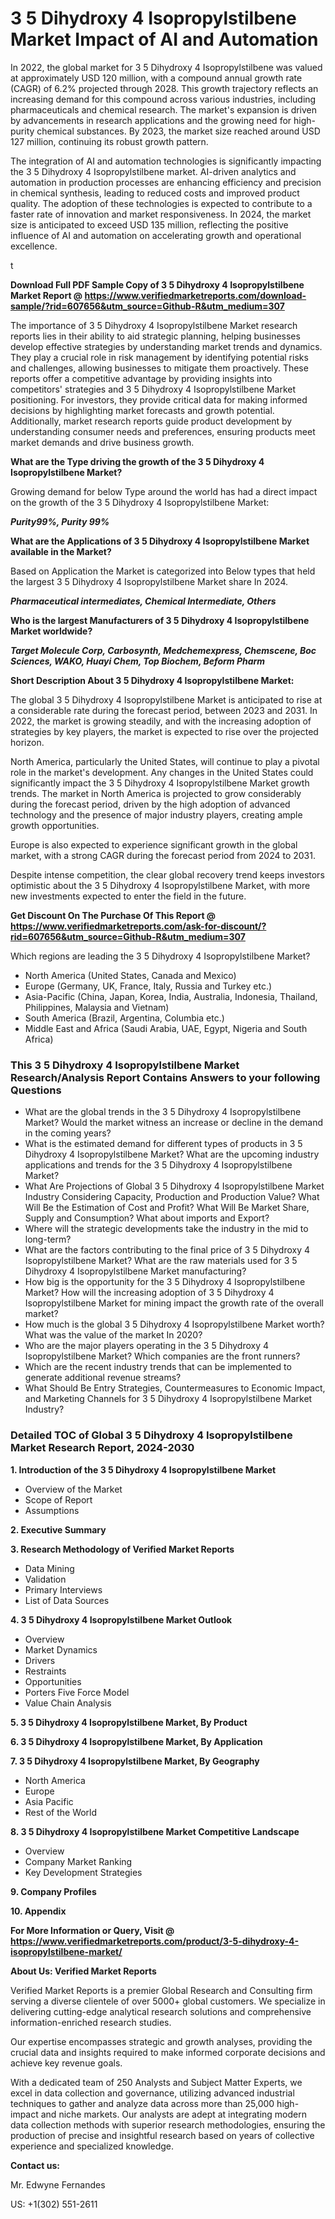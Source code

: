 <meta name="title" content="Global  3 5 Dihydroxy 4 Isopropylstilbene Market Impact of AI and Automation"><meta name="description" content="  In 2022, the global market for 3 5 Dihydroxy 4 Isopropylstilbene was valued at approximately USD 120 million, with a compound annual growth rate (CAGR) of 6.2% proje"><meta name="title" content=" 3 5 Dihydroxy 4 Isopropylstilbene Market Size, Share, Scope, Trends, Growth, Opportunities, Analysis, Forecast"> <h1>3 5 Dihydroxy 4 Isopropylstilbene Market Impact of AI and Automation</h1> <p>In 2022, the global market for 3 5 Dihydroxy 4 Isopropylstilbene was valued at approximately USD 120 million, with a compound annual growth rate (CAGR) of 6.2% projected through 2028. This growth trajectory reflects an increasing demand for this compound across various industries, including pharmaceuticals and chemical research. The market's expansion is driven by advancements in research applications and the growing need for high-purity chemical substances. By 2023, the market size reached around USD 127 million, continuing its robust growth pattern.</p> <p>The integration of AI and automation technologies is significantly impacting the 3 5 Dihydroxy 4 Isopropylstilbene market. AI-driven analytics and automation in production processes are enhancing efficiency and precision in chemical synthesis, leading to reduced costs and improved product quality. The adoption of these technologies is expected to contribute to a faster rate of innovation and market responsiveness. In 2024, the market size is anticipated to exceed USD 135 million, reflecting the positive influence of AI and automation on accelerating growth and operational excellence.</p> t</p><p id="" class=""><strong>Download Full PDF Sample Copy of 3 5 Dihydroxy 4 Isopropylstilbene Market Report @ <a href="https://www.verifiedmarketreports.com/download-sample/?rid=607656&utm_source=Github-R&utm_medium=307" target="_blank">https://www.verifiedmarketreports.com/download-sample/?rid=607656&utm_source=Github-R&utm_medium=307</a></strong></p><p>The importance of&nbsp;3 5 Dihydroxy 4 Isopropylstilbene Market research reports lies in their ability to aid strategic planning, helping businesses develop effective strategies by understanding market trends and dynamics. They play a crucial role in risk management by identifying potential risks and challenges, allowing businesses to mitigate them proactively. These reports offer a competitive advantage by providing insights into competitors' strategies and 3 5 Dihydroxy 4 Isopropylstilbene Market positioning. For investors, they provide critical data for making informed decisions by highlighting market forecasts and growth potential. Additionally, market research reports guide product development by understanding consumer needs and preferences, ensuring products meet market demands and drive business growth.</p><p><strong>What are the&nbsp;Type driving the growth of the 3 5 Dihydroxy 4 Isopropylstilbene Market?</strong></p><p id="" class="">Growing demand for below Type around the world has had a direct impact on the growth of the 3 5 Dihydroxy 4 Isopropylstilbene Market:</p><em><strong>Purity99%, Purity 99%</strong></em></p><strong>What are the&nbsp;Applications&nbsp;of 3 5 Dihydroxy 4 Isopropylstilbene Market available in the Market?</strong></p><p id="" class="">Based on Application the Market is categorized into Below types that held the largest 3 5 Dihydroxy 4 Isopropylstilbene Market share In 2024.</p><em><strong>Pharmaceutical intermediates, Chemical Intermediate, Others</strong></em></p><strong>Who is the largest Manufacturers of 3 5 Dihydroxy 4 Isopropylstilbene Market worldwide?</strong></p><p><em><strong>Target Molecule Corp, Carbosynth, Medchemexpress, Chemscene, Boc Sciences, WAKO, Huayi Chem, Top Biochem, Beform Pharm</strong></em></p><p id="" class=""><strong>Short Description About 3 5 Dihydroxy 4 Isopropylstilbene Market:</strong></p><p>The global 3 5 Dihydroxy 4 Isopropylstilbene Market is anticipated to rise at a considerable rate during the forecast period, between 2023 and 2031. In 2022, the market is growing steadily, and with the increasing adoption of strategies by key players, the market is expected to rise over the projected horizon.</p><p>North America, particularly the United States, will continue to play a pivotal role in the market's development. Any changes in the United States could significantly impact the 3 5 Dihydroxy 4 Isopropylstilbene Market growth trends. The market in North America is projected to grow considerably during the forecast period, driven by the high adoption of advanced technology and the presence of major industry players, creating ample growth opportunities.</p><p>Europe is also expected to experience significant growth in the global market, with a strong CAGR during the forecast period from 2024 to 2031.</p><p>Despite intense competition, the clear global recovery trend keeps investors optimistic about the 3 5 Dihydroxy 4 Isopropylstilbene Market, with more new investments expected to enter the field in the future.</p><p id="" class=""><strong>Get Discount On The Purchase Of This Report @ <a href="https://www.verifiedmarketreports.com/ask-for-discount/?rid=607656&utm_source=Github-R&utm_medium=307" target="_blank">https://www.verifiedmarketreports.com/ask-for-discount/?rid=607656&utm_source=Github-R&utm_medium=307</a></strong></p>Which regions are leading the 3 5 Dihydroxy 4 Isopropylstilbene Market?</p><ul><li>North America (United States, Canada and Mexico)</li><li>Europe (Germany, UK, France, Italy, Russia and Turkey etc.)</li><li>Asia-Pacific (China, Japan, Korea, India, Australia, Indonesia, Thailand, Philippines, Malaysia and Vietnam)</li><li>South America (Brazil, Argentina, Columbia etc.)</li><li>Middle East and Africa (Saudi Arabia, UAE, Egypt, Nigeria and South Africa)</li></ul><h3 id="" class="">This 3 5 Dihydroxy 4 Isopropylstilbene Market Research/Analysis Report Contains Answers to your following Questions</h3><ul><li>What are the global trends in the 3 5 Dihydroxy 4 Isopropylstilbene Market? Would the market witness an increase or decline in the demand in the coming years?</li><li>What is the estimated demand for different types of products in 3 5 Dihydroxy 4 Isopropylstilbene Market? What are the upcoming industry applications and trends for the 3 5 Dihydroxy 4 Isopropylstilbene Market?</li><li>What Are Projections of Global 3 5 Dihydroxy 4 Isopropylstilbene Market Industry Considering Capacity, Production and Production Value? What Will Be the Estimation of Cost and Profit? What Will Be Market Share, Supply and Consumption? What about imports and Export?</li><li>Where will the strategic developments take the industry in the mid to long-term?</li><li>What are the factors contributing to the final price of 3 5 Dihydroxy 4 Isopropylstilbene Market? What are the raw materials used for 3 5 Dihydroxy 4 Isopropylstilbene Market manufacturing?</li><li>How big is the opportunity for the 3 5 Dihydroxy 4 Isopropylstilbene Market? How will the increasing adoption of 3 5 Dihydroxy 4 Isopropylstilbene Market for mining impact the growth rate of the overall market?</li><li>How much is the global 3 5 Dihydroxy 4 Isopropylstilbene Market worth? What was the value of the market In 2020?</li><li>Who are the major players operating in the 3 5 Dihydroxy 4 Isopropylstilbene Market? Which companies are the front runners?</li><li>Which are the recent industry trends that can be implemented to generate additional revenue streams?</li><li>What Should Be Entry Strategies, Countermeasures to Economic Impact, and Marketing Channels for 3 5 Dihydroxy 4 Isopropylstilbene Market Industry?</li></ul><h3 id="" class="">Detailed TOC of Global 3 5 Dihydroxy 4 Isopropylstilbene Market Research Report, 2024-2030</h3><p id="" class=""><strong>1. Introduction of the 3 5 Dihydroxy 4 Isopropylstilbene Market</strong></p><ul><li>Overview of the Market</li><li>Scope of Report</li><li>Assumptions</li></ul><p id="" class=""><strong>2. Executive Summary</strong></p><p id="" class=""><strong>3. Research Methodology of Verified Market Reports</strong></p><ul><li>Data Mining</li><li>Validation</li><li>Primary Interviews</li><li>List of Data Sources</li></ul><p id="" class=""><strong>4. 3 5 Dihydroxy 4 Isopropylstilbene Market Outlook</strong></p><ul><li>Overview</li><li>Market Dynamics</li><li>Drivers</li><li>Restraints</li><li>Opportunities</li><li>Porters Five Force Model</li><li>Value Chain Analysis</li></ul><p id="" class=""><strong>5. 3 5 Dihydroxy 4 Isopropylstilbene Market, By Product</strong></p><p id="" class=""><strong>6. 3 5 Dihydroxy 4 Isopropylstilbene Market, By Application</strong></p><p id="" class=""><strong>7. 3 5 Dihydroxy 4 Isopropylstilbene Market, By Geography</strong></p><ul><li>North America</li><li>Europe</li><li>Asia Pacific</li><li>Rest of the World</li></ul><p id="" class=""><strong>8. 3 5 Dihydroxy 4 Isopropylstilbene Market Competitive Landscape</strong></p><ul><li>Overview</li><li>Company Market Ranking</li><li>Key Development Strategies</li></ul><p id="" class=""><strong>9. Company Profiles</strong></p><p id="" class=""><strong>10. Appendix</strong></p><p id="" class=""><strong>For More Information or Query, Visit @ <a href="https://www.verifiedmarketreports.com/product/3-5-dihydroxy-4-isopropylstilbene-market/" target="_blank">https://www.verifiedmarketreports.com/product/3-5-dihydroxy-4-isopropylstilbene-market/</a></strong></p><p id="" class=""><strong>About Us: Verified Market Reports</strong></p><p id="" class="">Verified Market Reports is a premier Global Research and Consulting firm serving a diverse clientele of over 5000+ global customers. We specialize in delivering cutting-edge analytical research solutions and comprehensive information-enriched research studies.</p><p id="" class="">Our expertise encompasses strategic and growth analyses, providing the crucial data and insights required to make informed corporate decisions and achieve key revenue goals.</p><p id="" class="">With a dedicated team of 250 Analysts and Subject Matter Experts, we excel in data collection and governance, utilizing advanced industrial techniques to gather and analyze data across more than 25,000 high-impact and niche markets. Our analysts are adept at integrating modern data collection methods with superior research methodologies, ensuring the production of precise and insightful research based on years of collective experience and specialized knowledge.</p><p id="" class=""><strong>Contact us:</strong></p><p id="" class="">Mr. Edwyne Fernandes</p><p id="" class="">US: +1(302) 551-2611</p>